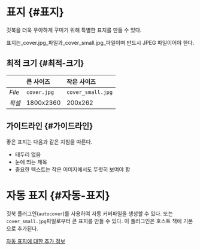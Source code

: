 # 표지 {#표지}

깃북을 더욱 우아하게 꾸미기 위해 특별한 표지를 만들 수 있다.

표지는_cover.jpg_파일과_cover\_small.jpg_파일이며 반드시 JPEG 파일이어야 한다.

## 최적 크기 {#최적-크기}

|  | 큰 사이즈 | 작은 사이즈 |
| :--- | :--- | :--- |
| _File_ | `cover.jpg` | `cover_small.jpg` |
| _픽셀_ | 1800x2360 | 200x262 |

## 가이드라인 {#가이드라인}

좋은 표지는 다음과 같은 지침을 따른다.

* 테두리 없음
* 눈에 띄는 제목
* 중요한 텍스트는 작은 이미지에서도 뚜렷히 보여야 함

# 자동 표지 {#자동-표지}

깃북 플러그인\(`autocover`\)를 사용하여 자동 커버파일을 생성할 수 있다. 또는`cover_small.jpg`파일로부터 큰 표지를 만들 수 있다. 이 플러그인은 호스트 책에 기본으로 추가된다.

[자동 표지에 대한 추가 정보](https://github.com/GitbookIO/plugin-autocover)


